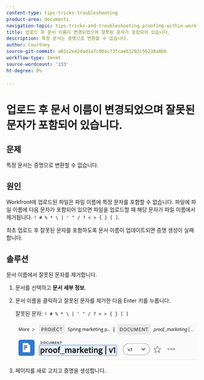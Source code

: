 ```yaml
---
content-type: tips-tricks-troubleshooting
product-area: documents
navigation-topic: tips-tricks-and-troubleshooting-proofing-within-workfront
title: 업로드 후 문서 이름이 변경되었으며 잘못된 문자가 포함되어 있습니다.
description: 특정 문서는 증명으로 변환할 수 없습니다.
author: Courtney
source-git-commit: a01c2e42dad1a7c00ac73fcaeb1202c56238a8bb
workflow-type: tm+mt
source-wordcount: '133'
ht-degree: 0%

---
```



# 업로드 후 문서 이름이 변경되었으며 잘못된 문자가 포함되어 있습니다.

## 문제

특정 문서는 증명으로 변환할 수 없습니다.

## 원인

Workfront에 업로드된 파일은 파일 이름에 특정 문자를 포함할 수 없습니다. 파일에 파일 이름에 다음 문자가 포함되어 있으면 파일을 업로드할 때 해당 문자가 파일 이름에서 제거됩니다. `! # % * \ | ' " / ? < > { } [ ]`.

최초 업로드 후 잘못된 문자를 포함하도록 문서 이름이 업데이트되면 증명 생성이 실패합니다.

## 솔루션

문서 이름에서 잘못된 문자를 제거합니다.

1. 문서를 선택하고 **문서 세부 정보**.
1. 문서 이름을 클릭하고 잘못된 문자를 제거한 다음 Enter 키를 누릅니다.

   잘못된 문자: `! # % * \ | ' " / ? < > { } [ ]`

   ![](assets/doc-name.png)

1. 페이지를 새로 고치고 증명을 생성합니다.